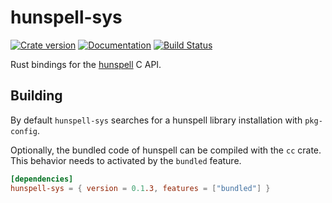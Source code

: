 # hunspell-sys

[![Crate version](https://img.shields.io/crates/v/hunspell-sys.svg)](https://crates.io/crates/hunspell-sys)
[![Documentation](https://docs.rs/hunspell-sys/badge.svg)](https://docs.rs/hunspell-sys)
[![Build Status](https://travis-ci.com/euclio/hunspell-sys.svg?branch=master)](https://travis-ci.com/euclio/hunspell-sys)

Rust bindings for the [hunspell] C API.

[hunspell]: https://hunspell.github.io/

## Building

By default `hunspell-sys` searches for a hunspell library installation with `pkg-config`.

Optionally, the bundled code of hunspell can be compiled with the `cc` crate.
This behavior needs to activated by the `bundled` feature.

```toml
[dependencies]
hunspell-sys = { version = 0.1.3, features = ["bundled"] }
```
